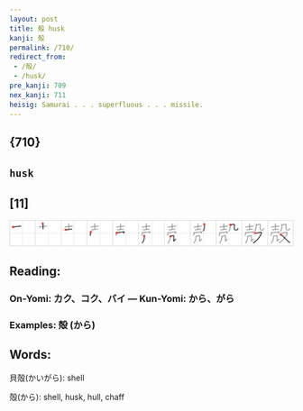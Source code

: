 ```yaml
---
layout: post
title: 殻 husk
kanji: 殻
permalink: /710/
redirect_from:
 - /殻/
 - /husk/
pre_kanji: 709
nex_kanji: 711
heisig: Samurai . . . superfluous . . . missile.
---
```


## {710}

## `husk`

## [11]

<div class="stroke"><img src="../images/E6AEBB.png" /></div>

## Reading:

### On-Yomi: カク、コク、バイ &mdash; Kun-Yomi: から、がら

### Examples: 殻 (から)

## Words:

貝殻(かいがら): shell

殻(から): shell, husk, hull, chaff
